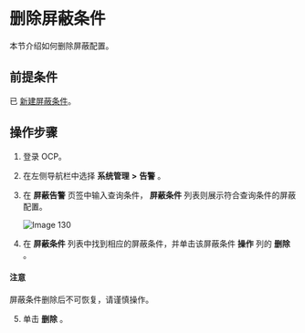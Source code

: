 删除屏蔽条件
===========================

本节介绍如何删除屏蔽配置。

前提条件
-------------------------

已 [新建屏蔽条件](../900.alert-management/1400.shielded-alert-1.md)。

操作步骤
-------------------------

1. 登录 OCP。

2. 在左侧导航栏中选择 **系统管理** **\>** **告警** 。

3. 在 **屏蔽告警** 页签中输入查询条件， **屏蔽条件** 列表则展示符合查询条件的屏蔽配置。

   ![Image 130](https://help-static-aliyun-doc.aliyuncs.com/assets/img/zh-CN/6581988461/p426025.png)

4. 在 **屏蔽条件** 列表中找到相应的屏蔽条件，并单击该屏蔽条件 **操作** 列的 **删除** 。

  <main id="notice" type='notice'>
    <h4>注意</h4>
    <p>屏蔽条件删除后不可恢复，请谨慎操作。</p>
  </main>

5. 单击 **删除** 。
